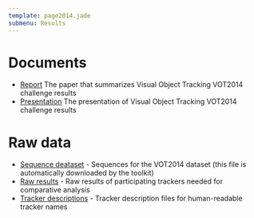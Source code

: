 ```yaml
---
template: page2014.jade
submenu: Results
---
```


# Documents

-   [Report](/vot2014/download/vot_2014_paper.pdf) The paper that summarizes Visual Object Tracking VOT2014 challenge results 
-   [Presentation](/vot2014/download/vot_2014_presentation.pdf) The presentation of Visual Object Tracking VOT2014 challenge results

# Raw data

-   [Sequence deataset](http://box.vicos.si/vot/vot2014.zip) - Sequences for the VOT2014 dataset (this file is automatically downloaded by the toolkit) 
-   [Raw results](http://box.vicos.si/vot/vot2014_results.zip) - Raw results of participating trackers needed for comparative analysis
-   [Tracker descriptions](http://box.vicos.si/vot/vot2014_trackers.zip) - Tracker description files for human-readable tracker names

